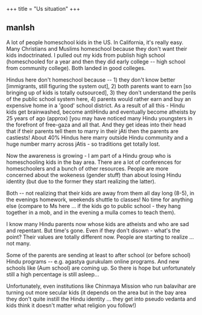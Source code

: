 +++
title = "Us situation"
+++

## manIsh
A lot of people homeschool kids in the US. In California, it's really easy. Many Christians and Muslims homeschool because they don't want their kids indoctrinated. I pulled out my kids from publish high school (homeschooled for a year and then they did early college -- high school from community college). Both landed in good colleges.

Hindus here don't homeschool because -- 1) they don't know better [immigrants, still figuring the system out], 2) both parents want to earn [so bringing up of kids is totally outsourced], 3) they don't understand the perils of the public school system here, 4) parents would rather earn and buy an expensive home in a 'good' school district. As a result of all this - Hindu kids get brainwashed, become antiHindu and eventually become atheists by 25 years of ago (approx) [you may have noticed many Hindu youngsters in the forefront of free-gaza and all that. And they get ideas into their head that if their parents tell them to marry in their jAti then the parents are castiests! About 40% Hindus here marry outside Hindu community and a huge number marry across jAtis - so traditions get totally lost.

Now the awareness is growing - I am part of a Hindu group who is homeschooling kids in the bay area. There are a lot of conferences for homeschoolers and a bunch of other resources. People are more concerned about the wokeness (gender stuff) than about losing Hindu identity (but due to the former they start realizing the latter).

Both -- not realizing that their kids are away from them all day long (8-5), in the evenings homework, weekends shuttle to classes! No time for anything else (compare to Ms here ... if the kids go to public school - they hang together in a mob, and in the evening a mulla comes to teach them). 

I know many Hindu parents now whose kids are atheists and who are sad and repentant. But time's gone. Even if they don't disown - what's the point? Their values are totally different now. People are starting to realize ... not many. 

Some of the parents are sending at least to after school (or before school) Hindu programs -- e.g. agastya gurukulam online programs. And new schools like (Aum school) are coming up. So there is hope but unfortunately still a high percentage is still asleep... 

Unfortunately, even institutions like Chinmaya Mission who run balavihar are turning out more secular kids (it depends on the area but in the bay area they don't quite instill the Hindu identity ... they get into pseudo vedanta and kids think it doesn't matter what religion you follow!)


